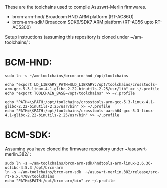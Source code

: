 These are the toolchains used to compile Asuswrt-Merlin firmwares.

 - brcm-arm-hnd/ Broadcom HND ARM platform (RT-AC86U)
 - brcm-arm-sdk/ Broadcom SDK6/SDK7 ARM platform (RT-AC56 upto RT-AC5300)

Setup instructions (assuming this repository is cloned under ~/am-toolchains/ :

BCM-HND:
========

	sudo ln -s ~/am-toolchains/brcm-arm-hnd /opt/toolchains

	echo "export LD_LIBRARY_PATH=$LD_LIBRARY:/opt/toolchains/crosstools-arm-gcc-5.3-linux-4.1-glibc-2.22-binutils-2.25/usr/lib" >> ~/.profile
	echo "export TOOLCHAIN_BASE=/opt/toolchains" >> ~/.profile

	echo "PATH=\$PATH:/opt/toolchains/crosstools-arm-gcc-5.3-linux-4.1-glibc-2.22-binutils-2.25/usr/bin" >> ~/.profile
	echo "PATH=\$PATH:/opt/toolchains/crosstools-aarch64-gcc-5.3-linux-4.1-glibc-2.22-binutils-2.25/usr/bin" >> ~/.profile


BCM-SDK:
========

Assuming you have cloned the firmware repository under ~/asuswrt-merlin.382/ :

	sudo ln -s ~/am-toolchains/brcm-arm-sdk/hndtools-arm-linux-2.6.36-uclibc-4.5.3 /opt/brcm-arm
	ln -s ~/am-toolchains/brcm-arm-sdk  ~/asuswrt-merlin.382/release/src-rt-6.x.4708/toolchains
	echo "PATH=$PATH:/opt/brcm-arm/bin" >> ~/.profile
